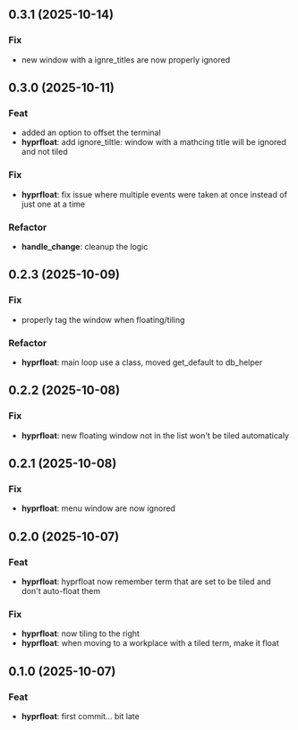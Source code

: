 ## 0.3.1 (2025-10-14)

### Fix

- new window with a ignre_titles are now properly ignored

## 0.3.0 (2025-10-11)

### Feat

- added an option to offset the terminal
- **hyprfloat**: add ignore_tiltle: window with a mathcing title will be ignored and not tiled

### Fix

- **hyprfloat**: fix issue where multiple events were taken at once instead of just one at a time

### Refactor

- **handle_change**: cleanup the logic

## 0.2.3 (2025-10-09)

### Fix

- properly tag the window when floating/tiling

### Refactor

- **hyprfloat**: main loop use a class, moved get_default to db_helper

## 0.2.2 (2025-10-08)

### Fix

- **hyprfloat**: new floating window not in the list won't be tiled automaticaly

## 0.2.1 (2025-10-08)

### Fix

- **hyprfloat**: menu window are now ignored

## 0.2.0 (2025-10-07)

### Feat

- **hyprfloat**: hyprfloat now remember term that are set to be tiled and don't auto-float them

### Fix

- **hyprfloat**: now tiling to the right
- **hyprfloat**: when moving to a workplace with a tiled term, make it float

## 0.1.0 (2025-10-07)

### Feat

- **hyprfloat**: first commit... bit late
